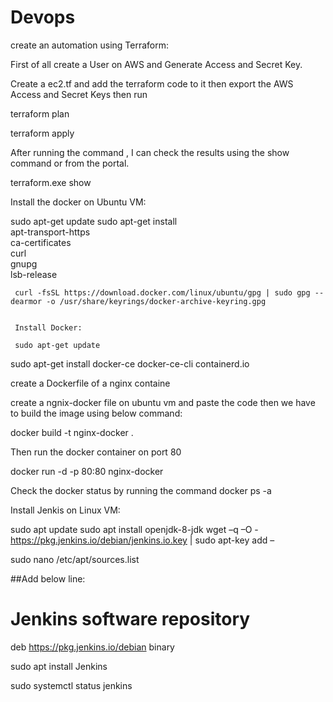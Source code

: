# Devops
create an automation using Terraform:

First of all create a User on AWS and Generate Access and Secret Key.

Create a ec2.tf  and add the terraform code to it then export the AWS Access and Secret Keys then run 

terraform plan

terraform apply

After running the command , I can check the results using the show command or from the portal.

terraform.exe show 

Install the docker on Ubuntu VM:

 sudo apt-get update
 sudo apt-get install \
    apt-transport-https \
    ca-certificates \
    curl \
    gnupg \
    lsb-release
	
	 curl -fsSL https://download.docker.com/linux/ubuntu/gpg | sudo gpg --dearmor -o /usr/share/keyrings/docker-archive-keyring.gpg
	 
	 
	 Install Docker:
	 
	 sudo apt-get update
 sudo apt-get install docker-ce docker-ce-cli containerd.io

create a Dockerfile of a nginx containe

create a ngnix-docker file on ubuntu vm and paste the code then we have to build the image using below command:


docker build -t nginx-docker .

Then run the docker container on port 80

docker run -d -p 80:80 nginx-docker

Check the docker status by running the command docker ps -a


Install Jenkis on Linux VM:

sudo apt update
sudo apt install openjdk-8-jdk
wget –q –O - https://pkg.jenkins.io/debian/jenkins.io.key | sudo apt-key add –

sudo nano /etc/apt/sources.list

##Add below line:

#  Jenkins software repository
deb https://pkg.jenkins.io/debian binary

sudo apt install Jenkins

sudo systemctl status jenkins
